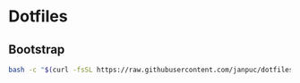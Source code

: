 # Dotfiles

## Bootstrap

```bash
bash -c "$(curl -fsSL https://raw.githubusercontent.com/janpuc/dotfiles/HEAD/bootstrap.sh)"
```
